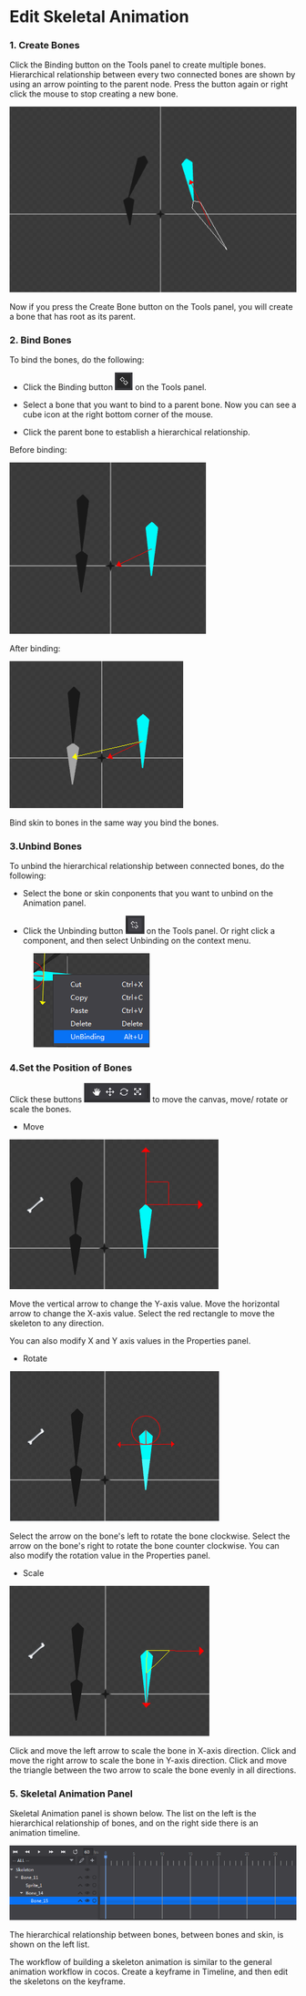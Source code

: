 # Edit Skeletal Animation

### 1. Create Bones

Click the Binding button on the Tools panel to create multiple bones. Hierarchical relationship between every two connected bones are shown by using an arrow pointing to the parent node. Press the button again or right click the mouse to stop creating a new bone. 

![image](res_en/1.png)

Now if you press the Create Bone button on the Tools panel, you will create a bone that has root as its parent. 

### 2. Bind Bones

To bind the bones, do the following:

- Click the Binding button ![image](res_en/2.png) on the Tools panel.

- Select a bone that you want to bind to a parent bone. Now you can see a cube icon at the right bottom corner  of the mouse.

- Click the parent bone to establish a hierarchical relationship. 

Before binding:

![image](res_en/3.png)

After binding: 

![image](res_en/4.png)

Bind skin to bones in the same way you bind the bones. 

### 3.Unbind Bones

To unbind the hierarchical relationship between connected bones, do the following:

-  Select the bone or skin conponents that you want to unbind on the Animation panel.  

- Click the Unbinding button ![image](res_en/5.png) on the Tools panel. Or right click a component, and then select Unbinding on the context menu.  

&emsp;&emsp;&emsp;![image](res_en/6.png)

### 4.Set the Position of Bones

Click these buttons ![image](res_en/8.png) to move the canvas, move/ rotate or scale the bones. 

- Move 

![image](res_en/9.png)

Move the vertical arrow to change the Y-axis value. Move the horizontal arrow to change the X-axis value.  Select the red rectangle to move the skeleton to any direction. 

You can also modify X and Y axis values in the Properties panel. 

- Rotate

![image](res_en/10.png)

Select the arrow on the bone's left to rotate the bone  clockwise.  Select the arrow on the bone's right to rotate the bone counter clockwise. You can also modify the rotation value in the Properties panel. 

- Scale

![image](res_en/11.png)

Click and move the left arrow to scale the bone in X-axis direction. Click and move the right arrow to scale the bone in Y-axis direction. Click and move the triangle between the two arrow to scale the bone evenly in all directions. 

### 5. Skeletal Animation Panel

Skeletal Animation panel is shown below. The list on the left is the hierarchical relationship of bones, and on the right side there is an animation timeline. 

![image](res_en/12.png)

The hierarchical relationship between bones, between bones and skin, is shown on the left list.

The workflow of building a skeleton animation is similar to the general animation workflow in cocos. Create a keyframe in Timeline, and then edit the skeletons on the keyframe.  
